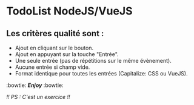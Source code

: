 # TodoList NodeJS/VueJS


## Les critères qualité sont :
  + Ajout en cliquant sur le bouton.
  + Ajout en appuyant sur la touche "Entrée".
  + Une seule entrée (pas de répétitions sur le même évènement).
  + Aucune entrée si champ vide.
  + Format identique pour toutes les entrées (Capitalize: CSS ou VueJS).
  

 :bowtie: **_Enjoy_** :bowtie:
 
 
 *:bangbang: PS : C'est un exercice :bangbang:*
